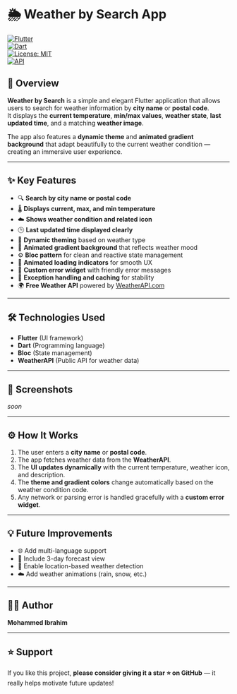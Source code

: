 # 🌦️ Weather by Search App  

[![Flutter](https://img.shields.io/badge/Flutter-3.35+-blue?logo=flutter)](https://flutter.dev)  
[![Dart](https://img.shields.io/badge/Dart-3.9+-0175C2?logo=dart)](https://dart.dev)  
[![License: MIT](https://img.shields.io/badge/License-MIT-yellow.svg)](LICENSE)  
[![API](https://img.shields.io/badge/API-WeatherAPI.com-orange)](https://www.weatherapi.com/)  

## 📖 Overview  
**Weather by Search** is a simple and elegant Flutter application that allows users to search for weather information by **city name** or **postal code**.  
It displays the **current temperature**, **min/max values**, **weather state**, **last updated time**, and a matching **weather image**.  

The app also features a **dynamic theme** and **animated gradient background** that adapt beautifully to the current weather condition — creating an immersive user experience.  

---

## ✨ Key Features  
- 🔍 **Search by city name or postal code**  
- 🌡️ **Displays current, max, and min temperature**  
- ☁️ **Shows weather condition and related icon**  
- 🕒 **Last updated time displayed clearly**  
- 🎨 **Dynamic theming** based on weather type  
- 🌈 **Animated gradient background** that reflects weather mood  
- ⚙️ **Bloc pattern** for clean and reactive state management  
- 🔄 **Animated loading indicators** for smooth UX  
- 🚫 **Custom error widget** with friendly error messages  
- 🧱 **Exception handling and caching** for stability  
- 🌍 **Free Weather API** powered by [WeatherAPI.com](https://www.weatherapi.com/)  

---

## 🛠️ Technologies Used  
- **Flutter** (UI framework)  
- **Dart** (Programming language)  
- **Bloc** (State management)  
- **WeatherAPI** (Public API for weather data)  

---

## 📸 Screenshots  
 *soon*  

---

## ⚙️ How It Works  
1. The user enters a **city name** or **postal code**.  
2. The app fetches weather data from the **WeatherAPI**.  
3. The **UI updates dynamically** with the current temperature, weather icon, and description.  
4. The **theme and gradient colors** change automatically based on the weather condition code.  
5. Any network or parsing error is handled gracefully with a **custom error widget**.  

---

## 💡 Future Improvements  
- 🌐 Add multi-language support  
- 📅 Include 3-day forecast view  
- 📍 Enable location-based weather detection  
- ☁️ Add weather animations (rain, snow, etc.)  

---

## 🧑‍💻 Author  
**Mohammed Ibrahim**  

---

## ⭐ Support  
If you like this project, **please consider giving it a star ⭐ on GitHub** — it really helps motivate future updates!  
